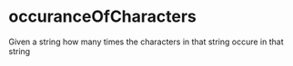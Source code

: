 # occuranceOfCharacters
Given a string how many times the characters in that string occure in that string 
